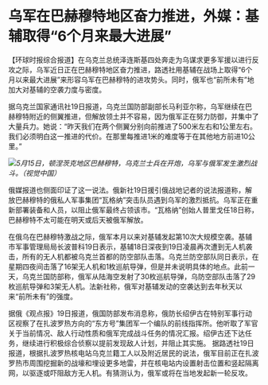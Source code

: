 # 乌军在巴赫穆特地区奋力推进，外媒：基辅取得“6个月来最大进展”

【环球时报综合报道】在乌克兰总统泽连斯基四处奔走为乌谋求更多军援以进行反攻之际，乌军近日正在巴赫穆特地区奋力推进，路透社用基辅在战场上取得“6个月以来最大进展”来形容乌军在巴赫穆特的进攻势头。同时，俄军也“前所未有”地加大对基辅的空袭力度与密度。

据乌克兰国家通讯社19日报道，乌克兰国防部副部长马利亚尔称，乌军继续在巴赫穆特附近的侧翼推进，但解放领土并不容易，因为俄军正在努力防御，并集中了大量兵力。她说：“昨天我们在两个侧翼分别向前推进了500米左右和1公里左右。我们必须明白这一推进的代价。在那里每推进1米的难度等于在其他地方前进10公里。”

![](https://inews.gtimg.com/om_bt/OnCRoFHePktTZijaSijUwJOxNcBEnUASyJlttrsBu_M_IAA/1000)_5月15日，顿涅茨克地区巴赫穆特，乌克兰士兵在开炮，乌军与俄军发生激烈战斗。（视觉中国）_

俄媒报道也侧面印证了这一说法。俄新社19日援引俄战地记者的说法报道称，解放巴赫穆特的俄私人军事集团“瓦格纳”突击队员遇到乌军的激烈抵抗。乌军正在重新部署装备和人员，以阻止俄军最终占领该市。“瓦格纳”创始人普里戈任18日称，巴赫穆特不太可能在明天或后天被俄军解放。

在俄乌在巴赫穆特激战之际，俄军本月以来对基辅发起第10次大规模空袭。基辅市军事管理局局长波普科19日表示，基辅18日深夜到19日凌晨再次遭到无人机袭击，所有的无人机都被乌克兰首都的防空部队击落。乌克兰防空部队同日表示，在星期四夜间击落了16架无人机和1枚巡航导弹，但是并未说明具体的地点。此前一天，乌克兰国防部称，俄军从陆海空发射了30枚巡航导弹，乌防空部队击落了29枚巡航导弹和3架无人机。法新社称，俄军对基辅发动的空袭达到去年秋天以来“前所未有”的强度。

据俄《观点报》19日报道，俄国防部发布消息称，俄防长绍伊古在特别军事行动区视察了在扎波罗热方向的“东方号”集团军一个编队的前线指挥所。他听取了军官关于当前情况、敌人行动性质和俄军完成战斗任务的情况汇报。绍伊古还下达任务，继续进行积极综合侦察以提前发现敌人计划，并阻止其实施。
据路透社19日报道，根据扎波罗热核电站乌克兰籍工人以及附近居民的说法，俄军目前正在扎波罗热市周围挖掘新的战壕和埋设更多地雷，并在核电站内设置射击位置和竖起隔离网，以驱逐或吓阻敌方无人机。有猜测认为，俄军或将在当地发起新一轮反攻。

